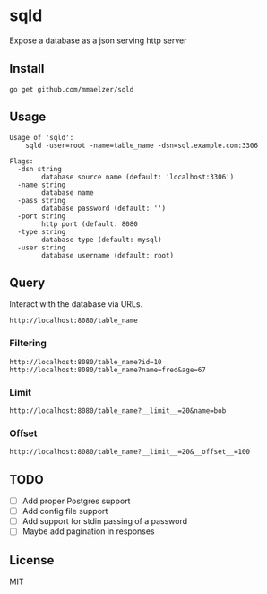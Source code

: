 sqld
====

Expose a database as a json serving http server

Install
-------
```
go get github.com/mmaelzer/sqld
```

Usage
-----
```
Usage of 'sqld':
	sqld -user=root -name=table_name -dsn=sql.example.com:3306

Flags:
  -dsn string
    	database source name (default: 'localhost:3306')
  -name string
    	database name
  -pass string
    	database password (default: '')
  -port string
    	http port (default: 8080
  -type string
    	database type (default: mysql)
  -user string
    	database username (default: root)
```

Query
-----
Interact with the database via URLs.
```
http://localhost:8080/table_name
```

### Filtering
```
http://localhost:8080/table_name?id=10
http://localhost:8080/table_name?name=fred&age=67

```
### Limit
```
http://localhost:8080/table_name?__limit__=20&name=bob
```

### Offset
```
http://localhost:8080/table_name?__limit__=20&__offset__=100
```

TODO
----
- [ ] Add proper Postgres support
- [ ] Add config file support
- [ ] Add support for stdin passing of a password
- [ ] Maybe add pagination in responses

License
-------
MIT
